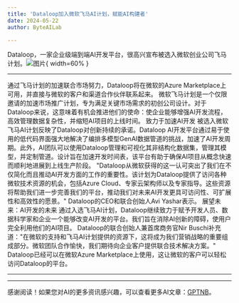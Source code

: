 ```yaml
---
title: 'Dataloop加入微软飞马AI计划，赋能AI构建者'
date: 2024-05-22
author: ByteAILab

---
```


Dataloop，一家企业级端到端AI开发平台，很高兴宣布被选入微软创业公司飞马计划。![图片](https://ai-techpark.com/wp-content/uploads/2024/05/Dataloo-960x540.jpg){ width=60% }

---
通过飞马计划的加速联合市场努力，Dataloop将在微软的Azure Marketplace上可用，并直接与微软的客户和渠道合作伙伴联系起来。
微软飞马计划是一个仅限邀请的加速市场推广计划，专为满足关键市场需求的初创公司设计。对于Dataloop来说，这意味着有机会推进他们的使命：使企业能够增强AI开发流程，高效管理数据复杂性，并缩短AI项目的上线时间。
致力于加速AI开发
被选入微软飞马AI计划反映了Dataloop对创新持续的承诺。Dataloop AI开发平台通过易于使用的低代码界面强大地解决了编排多模型GenAI数据管道的挑战，加速了AI开发周期。此外，AI团队可以使用Dataloop管理和可视化其非结构化数据集，管理其模型，并定制管道。设计旨在加速开发时间表，该平台有助于确保AI项目从概念快速而顺利地进展到上线生产阶段。
"Dataloop从微软获得的这一认可突出了我们在不仅简化而且推动AI开发方面的工作的重要性。该计划为Dataloop提供了访问各种微软技术资源的机会，包括Azure Cloud、专家云架构师以及专家指导。这些资源将帮助我们进一步完善我们的平台，推动我们对未来AI开发更具可访问性、可扩展性和高效性的愿景。" Dataloop的CEO和联合创始人Avi Yashar表示。
展望未来：AI开发的未来
通过入选飞马AI计划，Dataloop继续致力于赋予开发人员、数据科学家和企业一个能够改变AI开发的平台。我们旨在消除AI创新的障碍，使用户完全利用他们的AI项目。
Dataloop的联合创始人兼首席商务官Nir Buschi补充道："在微软的支持和飞马AI计划提供的资源下，这将成为我们营销战略的重要组成部分。微软团队合作愉快，我们期待向企业客户提供联合技术解决方案。"
Dataloop已经可以在微软Azure Marketplace上使用，这让微软的客户可以轻松访问Dataloop的平台。

---
---
感谢阅读！如果您对AI的更多资讯感兴趣，可以查看更多AI文章：[GPTNB](https://gptnb.com)。